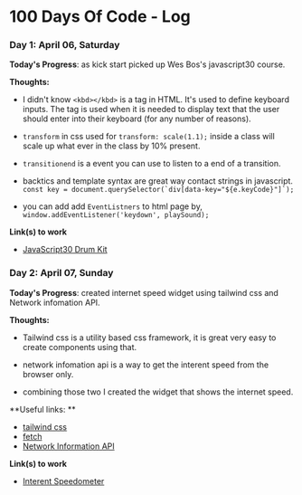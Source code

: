 # 100 Days Of Code - Log

### Day 1: April 06, Saturday
 
**Today's Progress**: as kick start picked up Wes Bos's javascript30 course.

**Thoughts:**

* I didn't know `<kbd></kbd>` is a tag in HTML. It's used to define keyboard inputs. The tag is used when it is needed to display text that the user should enter into their keyboard (for any number of reasons).

* `transform` in css used for `transform: scale(1.1);` inside a class will scale up what ever in the class by 10% present. 
* `transitionend` is a event you can use to listen to a end of a transition. 

* backtics and template syntax are great way contact strings in javascript.
   ``const key = document.querySelector(`div[data-key="${e.keyCode}"]`);``

* you can add add `EventListners` to html page by, 
  `window.addEventListener('keydown', playSound);`

**Link(s) to work**

* [JavaScript30 Drum Kit ](https://github.com/sankhaKarunasekara/JavaScript30/tree/master/01%20-%20JavaScript%20Drum%20Kit)

### Day 2: April 07, Sunday
 
**Today's Progress**: created internet speed widget using tailwind css and Network infomation API.

**Thoughts:**

* Tailwind css is a utility based css framework, it is great very easy to create components using that.

* network infomation api is a way to get the interent speed from the browser only.

* combining those two I created the widget that shows the internet speed.

**Useful links: **

* [tailwind css](https://tailwindcss.com/docs/what-is-tailwind/)
* [fetch](https://developer.mozilla.org/en-US/docs/Web/API/Fetch_API/Using_Fetch)
* [Network Information API](https://developer.mozilla.org/en-US/docs/Web/API/Network_Information_API)

**Link(s) to work**

* [Interent Speedometer](https://codepen.io/sankhax/pen/WWGwVV)

